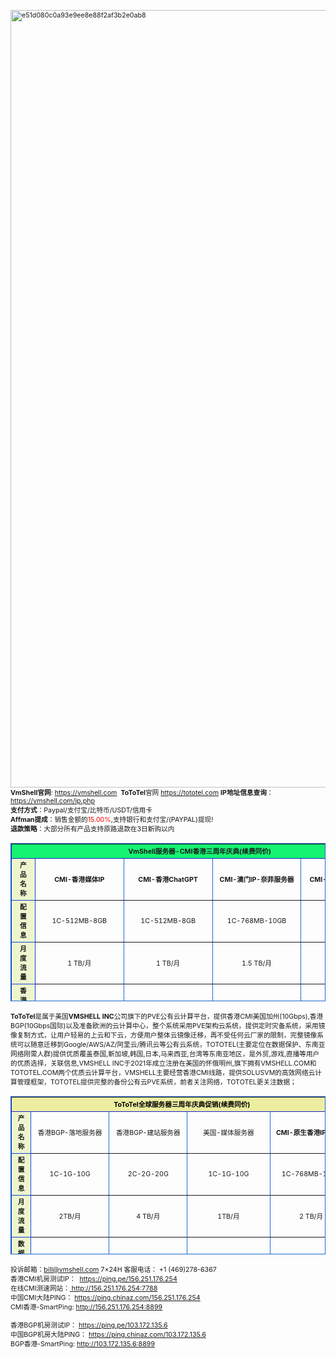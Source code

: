 <p><span style="font-size: 8pt;"><img class="alignnone size-full wp-image-33210" title="e51d080c0a93e9ee8e88f2af3b2e0ab8" src="https://vmshell.com/assets/img/vmshell-3years.png" alt="e51d080c0a93e9ee8e88f2af3b2e0ab8" width="1220" height="1244" /> </span><br /><span style="font-size: 8pt;"><strong>VmShell官网</strong>: <a href="https://vmshell.com" target="_blank" rel="noopener">https://vmshell.com</a>  <strong>ToToTel</strong>官网 <a href="https://tototel.com" target="_blank" rel="noopener">https://tototel.com</a> <strong>IP地址信息查询</strong>：<a href="https://vmshell.com/ip.php" target="_blank" rel="noopener">https://vmshell.com/ip.php</a></span><br /><span style="font-size: 8pt;"><strong>支付方式</strong>：Paypal/支付宝/比特币/USDT/信用卡</span><br /><span style="font-size: 8pt;"><strong>Affman提成</strong>：销售金额的<span style="color: #ff0000;">15.00%</span>,支持银行和支付宝/(PAYPAL)提现!</span><br /><span style="font-size: 8pt;"><strong>退款策略</strong>：大部分所有产品支持原路退款在3日新购以内</span></p>
<table style="width: 100%; border-collapse: collapse; border-color: #1f6bcf; border-style: groove; height: 253px;" border="1">
<tbody>
<tr style="height: 23px;">
<td style="width: 100%; border-color: #1c1fd4; background-color: #16f272; height: 23px; text-align: center;" colspan="5"><span style="font-size: 8pt;"><strong>VmShell服务器-CMI香港三周年庆典(续费同价)</strong></span></td>
</tr>
<tr style="height: 23px;">
<td style="width: 20%; border-color: #0f45d9; background-color: #eef5ce; height: 23px; text-align: center;"><span style="font-size: 8pt;"><strong>产品名称</strong></span></td>
<td style="width: 20%; height: 23px; text-align: center;"><span style="font-size: 8pt;"><strong>CMI-香港媒体IP</strong></span></td>
<td style="width: 20%; height: 23px; text-align: center;"><span style="font-size: 8pt;"><strong>CMI-香港ChatGPT</strong></span></td>
<td style="width: 20%; height: 23px; text-align: center;"><span style="font-size: 8pt;"><strong>CMI-澳门IP-奈菲服务器</strong></span></td>
<td style="width: 20%; height: 23px; text-align: center;"><span style="font-size: 8pt;"><strong>CMI-香港媒体IP服务器</strong></span></td>
</tr>
<tr style="height: 23px;">
<td style="width: 20%; border-color: #0f45d9; background-color: #eef5ce; height: 23px; text-align: center;" width="93"><span style="font-size: 8pt;"><strong>配置信息</strong></span></td>
<td style="width: 20%; height: 23px; text-align: center;"><span style="font-size: 8pt;">1C-512MB-8GB</span></td>
<td style="width: 20%; height: 23px; text-align: center;"><span style="font-size: 8pt;">1C-512MB-8GB</span></td>
<td style="width: 20%; height: 23px; text-align: center;"><span style="font-size: 8pt;">1C-768MB-10GB</span></td>
<td style="width: 20%; height: 23px; text-align: center;"><span style="font-size: 8pt;">1C-1G-10G</span></td>
</tr>
<tr style="height: 23px;">
<td style="width: 20%; border-color: #0f45d9; background-color: #eef5ce; height: 23px; text-align: center;"><span style="font-size: 8pt;"><strong>月度流量</strong></span></td>
<td style="width: 20%; height: 23px; text-align: center;"><span style="font-size: 8pt;">1 TB/月</span></td>
<td style="width: 20%; height: 23px; text-align: center;"><span style="font-size: 8pt;">1 TB/月</span></td>
<td style="width: 20%; height: 23px; text-align: center;"><span style="font-size: 8pt;">1.5 TB/月</span></td>
<td style="width: 20%; height: 23px; text-align: center;"><span style="font-size: 8pt;">2 TB/月</span></td>
</tr>
<tr style="height: 23px;">
<td style="width: 20%; border-color: #0f45d9; background-color: #eef5ce; height: 23px; text-align: center;"><span style="font-size: 8pt;"><strong>香港CMI带宽</strong></span></td>
<td style="width: 20%; height: 23px; text-align: center;"><span style="font-size: 8pt;">CMI.HK-700Mbps</span></td>
<td style="width: 20%; height: 23px; text-align: center;"><span style="font-size: 8pt;">CMI.HK-500Mbps</span></td>
<td style="width: 20%; height: 23px; text-align: center;"><span style="font-size: 8pt;">CMI.HK-500Mbps</span></td>
<td style="width: 20%; height: 23px; text-align: center;"><span style="font-size: 8pt;">CMI.HK-750Mbps</span></td>
</tr>
<tr style="height: 23px;">
<td style="width: 20%; border-color: #0f45d9; background-color: #eef5ce; height: 23px; text-align: center;"><span style="font-size: 8pt;"><strong>流媒体支持</strong></span></td>
<td style="width: 20%; height: 23px; text-align: center;"><span style="font-size: 8pt;">奈菲+迪士尼</span></td>
<td style="width: 20%; height: 23px; text-align: center;"><span style="font-size: 8pt;">无NF和D+,支持CHAT</span></td>
<td style="width: 20%; height: 23px; text-align: center;"><span style="font-size: 8pt;">支持奈菲,全球账号</span></td>
<td style="width: 20%; height: 23px; text-align: center;"><span style="font-size: 8pt;">奈菲+迪士尼</span></td>
</tr>
<tr style="height: 23px;">
<td style="width: 20%; border-color: #0f45d9; background-color: #eef5ce; height: 23px; text-align: center;"><span style="font-size: 8pt;"><strong>3日退款支持</strong></span></td>
<td style="width: 20%; height: 23px; text-align: center;"><span style="font-size: 8pt;">支持</span></td>
<td style="width: 20%; height: 23px; text-align: center;"><span style="font-size: 8pt;">支持</span></td>
<td style="width: 20%; height: 23px; text-align: center;"><span style="font-size: 8pt;">支持</span></td>
<td style="width: 20%; height: 23px; text-align: center;"><span style="font-size: 8pt;">支持</span></td>
</tr>
<tr style="height: 23px;">
<td style="width: 20%; border-color: #0f45d9; background-color: #eef5ce; height: 23px; text-align: center;"><span style="font-size: 8pt;"><strong>年优惠码</strong></span></td>
<td style="width: 20%; height: 23px; text-align: center;"><span style="font-size: 8pt;">5折优惠码:vms3years</span></td>
<td style="width: 20%; height: 23px; text-align: center;"><span style="font-size: 8pt;">5折优惠码:vms3years</span></td>
<td style="width: 20%; height: 23px; text-align: center;"><span style="font-size: 8pt;">5折优惠码:vms3years</span></td>
<td style="width: 20%; height: 23px; text-align: center;"><span style="font-size: 8pt;">无需优惠码</span></td>
</tr>
<tr style="height: 23px;">
<td style="width: 20%; border-color: #0f45d9; background-color: #eef5ce; height: 23px; text-align: center;"><span style="font-size: 8pt;"><strong>年付价格</strong></span></td>
<td style="width: 20%; height: 23px; text-align: center;"><span style="font-size: 8pt;"><strong><span style="color: #ff0000;">72.00</span></strong> USD/年</span></td>
<td style="width: 20%; height: 23px; text-align: center;"><span style="font-size: 8pt;"><strong><span style="color: #ff0000;">50.00</span></strong> USD/年</span></td>
<td style="width: 20%; height: 23px; text-align: center;"><span style="font-size: 8pt;"><strong><span style="color: #ff0000;">64.00</span></strong> USD/年</span></td>
<td style="width: 20%; height: 23px; text-align: center;"><span style="font-size: 8pt;"><strong><span style="color: #ff0000;">130.00</span></strong> USD/年</span></td>
</tr>
<tr style="height: 23px;">
<td style="width: 20%; border-color: #0f45d9; background-color: #eef5ce; height: 23px; text-align: center;"><span style="font-size: 8pt;"><strong>测试IP/地址</strong></span></td>
<td style="width: 20%; height: 23px; text-align: center;"><span style="font-size: 8pt;"> <a href="http://156.251.176.254:7788" target="_blank" rel="noopener">156.251.176.254:7788</a></span></td>
<td style="width: 20%; height: 23px; text-align: center;"><span style="font-size: 8pt;"> <a href="http://156.251.176.254:7788" target="_blank" rel="noopener">156.251.176.254:7788</a></span></td>
<td style="width: 20%; height: 23px; text-align: center;"><span style="font-size: 8pt;"> <a href="http://156.251.176.254:7788" target="_blank" rel="noopener">156.251.176.254:7788</a></span></td>
<td style="width: 20%; height: 23px; text-align: center;"><span style="font-size: 8pt;"><a href="http://156.251.176.254:7788" target="_blank" rel="noopener">156.251.176.254:7788</a></span></td>
</tr>
<tr style="height: 23px;">
<td style="width: 20%; border-color: #0f45d9; background-color: #eef5ce; height: 23px; text-align: center;"><span style="font-size: 8pt;"><strong>购买链接</strong></span></td>
<td style="width: 20%; height: 23px; text-align: center;"><span style="font-size: 8pt;"><a href="https://vmshell.com/aff.php?aff=2689&amp;pid=7">链接地址</a></span></td>
<td style="width: 20%; height: 23px; text-align: center;"><span style="font-size: 8pt;"><a href="https://vmshell.com/aff.php?aff=2689&amp;pid=5">链接地址</a></span></td>
<td style="width: 20%; height: 23px; text-align: center;"><span style="font-size: 8pt;"><a href="https://vmshell.com/aff.php?aff=2689&amp;pid=13">链接地址</a></span></td>
<td style="width: 20%; height: 23px; text-align: center;"><span style="font-size: 8pt;"><a href="https://vmshell.com/aff.php?aff=2689&amp;pid=4">链接地址</a></span></td>
</tr>
</tbody>
</table>
<p><span style="font-size: 8pt;"><strong>ToToTel</strong>是属于美国<strong>VMSHELL INC</strong>公司旗下的PVE公有云计算平台，提供香港CMI美国加州(10Gbps),香港BGP(10Gbps国际)以及准备欧洲的云计算中心，整个系统采用PVE架构云系统，提供定时灾备系统，采用镜像复制方式，让用户轻易的上云和下云，方便用户整体云镜像迁移，再不受任何云厂家的限制，完整镜像系统可以随意迁移到Google/AWS/AZ/阿里云/腾讯云等公有云系统，TOTOTEL(主要定位在数据保护、东南亚网络刚需人群)提供优质覆盖泰国,新加坡,韩国,日本,马来西亚,台湾等东南亚地区，是外贸,游戏,直播等用户的优质选择，关联信息,VMSHELL INC于2021年成立注册在美国的怀俄明州,旗下拥有VMSHELL.COM和TOTOTEL.COM两个优质云计算平台，VMSHELL主要经营香港CMI线路，提供SOLUSVM的高效网络云计算管理框架，TOTOTEL提供完整的备份公有云PVE系统，前者关注网络，TOTOTEL更关注数据；</span></p>
<table style="width: 100%; border-collapse: collapse; border-color: #1f6bcf; border-style: groove; height: 253px;" border="1">
<tbody>
<tr style="height: 23px;">
<td style="width: 100%; border-color: #1c1fd4; background-color: #ededa1; height: 23px; text-align: center;" colspan="5"><span style="color: #000000; font-size: 8pt;"><strong>ToToTel全球服务器三周年庆典促销(续费同价)</strong></span></td>
</tr>
<tr style="height: 23px;">
<td style="width: 20%; border-color: #0f45d9; background-color: #eef5ce; height: 23px; text-align: center;"><span style="font-size: 8pt;"><strong>产品名称</strong></span></td>
<td style="width: 20%; height: 23px; text-align: center;"><span style="font-size: 8pt;">香港BGP-落地服务器</span></td>
<td style="width: 20%; height: 23px; text-align: center;"><span style="font-size: 8pt;">香港BGP-建站服务器</span></td>
<td style="width: 20%; height: 23px; text-align: center;"><span style="font-size: 8pt;">美国-媒体服务器</span></td>
<td style="width: 20%; height: 23px; text-align: center;"><span style="font-size: 8pt;"><strong>CMI-原生香港IP服务器</strong></span></td>
</tr>
<tr style="height: 23px;">
<td style="width: 20%; border-color: #0f45d9; background-color: #eef5ce; height: 23px; text-align: center;" width="93"><span style="font-size: 8pt;"><strong>配置信息</strong></span></td>
<td style="width: 20%; height: 23px; text-align: center;"><span style="font-size: 8pt;">1C-1G-10G</span></td>
<td style="width: 20%; height: 23px; text-align: center;"><span style="font-size: 8pt;">2C-2G-20G</span></td>
<td style="width: 20%; height: 23px; text-align: center;"><span style="font-size: 8pt;">1C-1G-10G</span></td>
<td style="width: 20%; height: 23px; text-align: center;"><span style="font-size: 8pt;">1C-768MB-10GB</span></td>
</tr>
<tr style="height: 23px;">
<td style="width: 20%; border-color: #0f45d9; background-color: #eef5ce; height: 23px; text-align: center;"><span style="font-size: 8pt;"><strong>月度流量</strong></span></td>
<td style="width: 20%; height: 23px; text-align: center;"><span style="font-size: 8pt;">2TB/月</span></td>
<td style="width: 20%; height: 23px; text-align: center;"><span style="font-size: 8pt;">4 TB/月</span></td>
<td style="width: 20%; height: 23px; text-align: center;"><span style="font-size: 8pt;">1TB/月</span></td>
<td style="width: 20%; height: 23px; text-align: center;"><span style="font-size: 8pt;">2 TB/月</span></td>
</tr>
<tr style="height: 23px;">
<td style="width: 20%; border-color: #0f45d9; background-color: #eef5ce; height: 23px; text-align: center;"><span style="font-size: 8pt;"><strong>数据中心带宽</strong></span></td>
<td style="width: 20%; height: 23px; text-align: center;"><span style="font-size: 8pt;">国际500Mbps</span></td>
<td style="width: 20%; height: 23px; text-align: center;"><span style="font-size: 8pt;">国际500Mbps</span></td>
<td style="width: 20%; height: 23px; text-align: center;"><span style="font-size: 8pt;">国际10Gbps</span></td>
<td style="width: 20%; height: 23px; text-align: center;"><span style="font-size: 8pt;">CMI.HK-1Gbps(共享)</span></td>
</tr>
<tr style="height: 23px;">
<td style="width: 20%; border-color: #0f45d9; background-color: #eef5ce; height: 23px; text-align: center;"><span style="font-size: 8pt;"><strong>流媒体支持</strong></span></td>
<td style="width: 20%; height: 23px; text-align: center;"><span style="font-size: 8pt;">奈菲+迪士尼/UDP</span></td>
<td style="width: 20%; height: 23px; text-align: center;"><span style="font-size: 8pt;">奈菲+迪士尼/免费灾备</span></td>
<td style="width: 20%; height: 23px; text-align: center;"><span style="font-size: 8pt;">ChatGPT/NF/D+全媒体</span></td>
<td style="width: 20%; height: 23px; text-align: center;"><span style="font-size: 8pt;">奈菲+迪士尼</span></td>
</tr>
<tr style="height: 23px;">
<td style="width: 20%; border-color: #0f45d9; background-color: #eef5ce; height: 23px; text-align: center;"><span style="font-size: 8pt;"><strong>3日退款支持</strong></span></td>
<td style="width: 20%; height: 23px; text-align: center;"><span style="font-size: 8pt;">不支持</span></td>
<td style="width: 20%; height: 23px; text-align: center;"><span style="font-size: 8pt;">不支持</span></td>
<td style="width: 20%; height: 23px; text-align: center;"><span style="font-size: 8pt;">不支持</span></td>
<td style="width: 20%; height: 23px; text-align: center;"><span style="font-size: 8pt;">支持</span></td>
</tr>
<tr style="height: 23px;">
<td style="width: 20%; border-color: #0f45d9; background-color: #eef5ce; height: 23px; text-align: center;"><span style="font-size: 8pt;"><strong>年优惠码</strong></span></td>
<td style="width: 20%; height: 23px; text-align: center;"><span style="font-size: 8pt;">10刀优惠码:vmsto10</span></td>
<td style="width: 20%; height: 23px; text-align: center;"><span style="font-size: 8pt;">4折优惠码:web60off</span></td>
<td style="width: 20%; height: 23px; text-align: center;"><span style="font-size: 8pt;">10刀优惠码:vmsto10</span></td>
<td style="width: 20%; height: 23px; text-align: center;"><span style="font-size: 8pt;">65折扣码:ZZBY8YHOL5</span></td>
</tr>
<tr style="height: 23px;">
<td style="width: 20%; border-color: #0f45d9; background-color: #eef5ce; height: 23px; text-align: center;"><span style="font-size: 8pt;"><strong>年付价格</strong></span></td>
<td style="width: 20%; height: 23px; text-align: center;"><span style="font-size: 8pt;"><strong><span style="color: #ff0000;">19.99</span></strong> USD/年</span></td>
<td style="width: 20%; height: 23px; text-align: center;"><span style="font-size: 8pt;"><strong><span style="color: #ff0000;">48.00</span></strong> USD/年</span></td>
<td style="width: 20%; height: 23px; text-align: center;"><span style="font-size: 8pt;"><strong><span style="color: #ff0000;">19.99</span></strong> USD/年</span></td>
<td style="width: 20%; height: 23px; text-align: center;"><span style="font-size: 8pt;"><strong><span style="color: #ff0000;">101.40</span></strong> USD/年</span></td>
</tr>
<tr style="height: 23px;">
<td style="width: 20%; border-color: #0f45d9; background-color: #eef5ce; height: 23px; text-align: center;"><span style="font-size: 8pt;"><strong>测试IP/地址</strong></span></td>
<td style="width: 20%; height: 23px; text-align: center;"><span style="font-size: 8pt;"><a href="http://103.172.135.6:7788" target="_blank" rel="noopener">103.172.135.6:7788</a></span></td>
<td style="width: 20%; height: 23px; text-align: center;"><span style="font-size: 8pt;"><a href="http://103.172.135.6:7788" target="_blank" rel="noopener">103.172.135.6:7788</a></span></td>
<td style="width: 20%; height: 23px; text-align: center;"><span style="font-size: 8pt;"><a href="http://103.182.97.218:8800" target="_blank" rel="noopener">103.182.97.218:8800</a></span></td>
<td style="width: 20%; height: 23px; text-align: center;"><span style="font-size: 8pt;"><a href="http://103.235.18.130:7788" target="_blank" rel="noopener">103.235.18.130:7788</a></span></td>
</tr>
<tr style="height: 23px;">
<td style="width: 20%; border-color: #0f45d9; background-color: #eef5ce; height: 23px; text-align: center;"><span style="font-size: 8pt;"><strong>购买链接</strong></span></td>
<td style="width: 20%; height: 23px; text-align: center;"><span style="font-size: 8pt;"><a href="https://portal.tototel.com/aff.php?aff=1&amp;pid=9" target="_blank" rel="noopener">链接地址</a></span></td>
<td style="width: 20%; height: 23px; text-align: center;"><span style="font-size: 8pt;"><a href="https://portal.tototel.com/aff.php?aff=1&amp;pid=8" target="_blank" rel="noopener">链接地址</a></span></td>
<td style="width: 20%; height: 23px; text-align: center;"><span style="font-size: 8pt;"><a href="https://portal.tototel.com/aff.php?aff=1&amp;pid=5" target="_blank" rel="noopener">链接地址</a></span></td>
<td style="width: 20%; height: 23px; text-align: center;"><span style="font-size: 8pt;"><a href="https://portal.tototel.com/aff.php?aff=1&amp;pid=1" target="_blank" rel="noopener">链接地址</a></span></td>
</tr>
</tbody>
</table>
<p><span style="font-size: 8pt;">投诉邮箱：<a href="mailto:bill@vmshell.com" target="_blank" rel="noopener">bill@vmshell.com</a> 7×24H 客服电话： +1 (469)278-6367</span><br /><span style="font-size: 8pt;">香港CMI机房测试IP：  <a href="https://ping.pe/156.251.176.254" target="_blank" rel="noopener">https://ping.pe/156.251.176.254</a></span><br /><span style="font-size: 8pt;">在线CMI测速网站：<a href="http://156.251.176.254:7788" target="_blank" rel="noopener"> http://156.251.176.254:7788</a></span><br /><span style="font-size: 8pt;">中国CMI大陆PING： <a href="https://ping.chinaz.com/156.251.176.254" target="_blank" rel="noopener">https://ping.chinaz.com/156.251.176.254</a></span><br /><span style="font-size: 8pt;">CMI香港-SmartPing: <a href="http://156.251.176.254:8899" target="_blank" rel="noopener">http://156.251.176.254:8899</a></span></p>
<p><span style="font-size: 8pt;">香港BGP机房测试IP： <a href="https://ping.pe/103.172.135.6" target="_blank" rel="noopener">https://ping.pe/103.172.135.6</a></span><br /><span style="font-size: 8pt;">中国BGP机房大陆PING： <a href="https://ping.chinaz.com/103.172.135.6" target="_blank" rel="noopener">https://ping.chinaz.com/103.172.135.6</a></span><br /><span style="font-size: 8pt;">BGP香港-SmartPing: <a href="http://103.172.135.6:8899" target="_blank" rel="noopener">http://103.172.135.6:8899</a></span></p>
